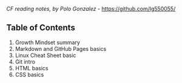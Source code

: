 *CF reading notes, by Polo Gonzalez* - <https://github.com/lg550055/>

## Table of Contents
1. Growth Mindset summary
2. Markdown and GitHub Pages basics
3. Linux Cheat Sheet basic
4. Git intro
5. HTML basics
6. CSS basics
